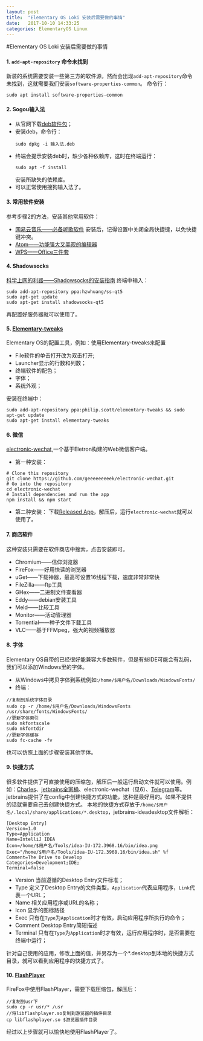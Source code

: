 ```yaml
---
layout: post
title:  "Elementary OS Loki 安装后需要做的事情"
date:   2017-10-10 14:33:25
categories: ElementaryOS Linux
---
```


#Elementary OS Loki 安装后需要做的事情

#### 1. `add-apt-repository` 命令未找到
新装的系统需要安装一些第三方的软件源，然而会出现`add-apt-repository`命令未找到，这就需要我们安装`software-properties-common`。
命令行：
```
sudo apt install software-properties-common
```

#### 2. Sogou输入法
* 从官网下载[deb软件包](http://pinyin.sogou.com/linux/)；
* 安装deb，命令行：
  ```
  sudo dpkg -i 输入法.deb
  ```
* 终端会提示安装deb时，缺少各种依赖库，这时在终端运行：
  ```
  sudo apt -f install
  ```
  安装所缺失的依赖库。
* 可以正常使用搜狗输入法了。

#### 3. 常用软件安装
参考步骤2的方法，安装其他常用软件：
* [网易云音乐——必备听歌软件](http://music.163.com/#/download)
安装后，记得设置中关闭全局快捷键，以免快捷键冲突。
* [Atom——功能强大又美观的编辑器](https://atom.io/)
* [WPS——Office三件套](http://community.wps.cn/download/)

#### 4. Shadowsocks
[科学上网的利器——Shadowsocks的安装指南](https://github.com/shadowsocks/shadowsocks-qt5/wiki/%E5%AE%89%E8%A3%85%E6%8C%87%E5%8D%97)
终端中输入：
```
sudo add-apt-repository ppa:hzwhuang/ss-qt5
sudo apt-get update
sudo apt-get install shadowsocks-qt5
```
再配置好服务器就可以使用了。

#### 5. [Elementary-tweaks](https://github.com/elementary-tweaks/elementary-tweaks)
Elementary OS的配置工具，例如：使用Elementary-tweaks来配置
* File软件的单击打开改为双击打开;
* Launcher显示的行数和列数；
* 终端软件的配色；
* 字体；
* 系统外观；

安装在终端中：
```
sudo add-apt-repository ppa:philip.scott/elementary-tweaks && sudo apt-get update
sudo apt-get install elementary-tweaks
```

#### 6. 微信
[electronic-wechat](https://github.com/geeeeeeeeek/electronic-wechat),一个基于Eletron构建的Web微信客户端。
* 第一种安装：
```
# Clone this repository
git clone https://github.com/geeeeeeeeek/electronic-wechat.git
# Go into the repository
cd electronic-wechat
# Install dependencies and run the app
npm install && npm start
```

* 第二种安装：
下载[Released App](https://github.com/geeeeeeeeek/electronic-wechat/releases)，解压后，运行`electronic-wechat`就可以使用了。

#### 7. 商店软件
这种安装只需要在软件商店中搜索，点击安装即可。
* Chromium——信仰浏览器
* FireFox——好用快读的浏览器
* uGet——下载神器，最高可设置16线程下载，速度非常非常快
* FileZilla——ftp工具
* GHex——二进制文件查看器
* Eddy——debian安装工具
* Meld——比较工具
* Monitor——活动管理器
* Torrential——种子文件下载工具
* VLC——基于FFMpeg，强大的视频播放器

#### 8. 字体
Elementary OS自带的已经很好能兼容大多数软件，但是有些IDE可能会有乱码，我们可以添加Windows里的字体。
* 从Windows中拷贝字体到系统例如:`/home/$用户名/Downloads/WindowsFonts/`
* 终端：
```
//复制到系统字体目录
sudo cp -r /home/$用户名/Downloads/WindowsFonts /usr/share/fonts/WindowsFonts/  
//更新字体索引
sudo mkfontscale
sudo mkfontdir
//更新字体缓存
sudo fc-cache -fv
```

也可以仿照上面的步骤安装其他字体。

#### 9. 快捷方式
很多软件提供了可直接使用的压缩包，解压后一般运行启动文件就可以使用。例如：[Charles](https://www.charlesproxy.com/)、[jetbrains全家桶](https://www.jetbrains.com/)、electronic-wechat（见6）、[Telegram](https://desktop.telegram.org/)等。
jetbrains提供了在config中创建快捷方式的功能，这种是最好用的。如果不提供的话就需要自己去创建快捷方式。
本地的快捷方式存放于`/home/$用户名/.local/share/applications/*.desktop`，jetbrains-ideadesktop文件解析：
```
[Desktop Entry]
Version=1.0
Type=Application
Name=IntelliJ IDEA
Icon=/home/$用户名/Tools/idea-IU-172.3968.16/bin/idea.png
Exec="/home/$用户名/Tools/idea-IU-172.3968.16/bin/idea.sh" %f
Comment=The Drive to Develop
Categories=Development;IDE;
Terminal=false
```
* Version 当前遵循的Desktop Entry文件标准；
* Type 定义了Desktop Entry的文件类型，`Application`代表应用程序，`Link`代表一个URL；
* Name 相关应用程序或URL的名称；
* Icon 显示的图标路径
* Exec 只有在`Type`为`Application`时才有效，启动应用程序所执行的命令；
* Comment Desktop Entry简短描述
* Terminal 只有在`Type`为`Application`时才有效，运行应用程序时，是否需要在终端中运行；

针对自己使用的应用，修改上面的值，并另存为一个*.desktop到本地的快捷方式目录，就可以看到应用程序的快捷方式了。

#### 10. [FlashPlayer](https://get.adobe.com/flashplayer/?loc=cn)
FireFox中使用FlashPlayer，需要下载压缩包，解压后：
```
//复制到usr下
sudo cp -r usr/* /usr
//将libflashplayer.so复制到游览器的插件目录
cp libflashplayer.so $游览器插件目录
```
经过以上步骤就可以愉快地使用FlashPlayer了。
